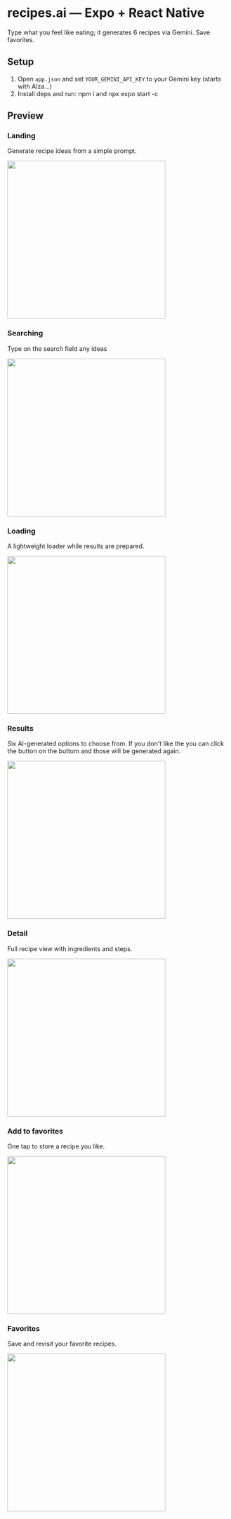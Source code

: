 
# recipes.ai — Expo + React Native

Type what you feel like eating; it generates 6 recipes via Gemini. Save favorites.

## Setup
1) Open `app.json` and set `YOUR_GEMINI_API_KEY` to your Gemini key (starts with AIza…)
2) Install deps and run:
npm i and
npx expo start -c

## Preview

### Landing
Generate recipe ideas from a simple prompt.
<p><img src="screenshots/Frame12-Landing%20Page.jpg" width="360" /></p>

### Searching
Type on the search field any ideas
<p><img src="screenshots/Frame12-Searching%20with%20AI.jpg" width="360" /></p>

### Loading
A lightweight loader while results are prepared.
<p><img src="screenshots/loading.jpg" width="360" /></p>

### Results
Six AI-generated options to choose from. If you don't like the you can click the button on the buttom and those will be generated again.
<p><img src="screenshots/results.jpg" width="360" /></p>

### Detail
Full recipe view with ingredients and steps.
<p><img src="screenshots/Frame14-%20Specific%20recipe%20.jpg" width="360" /></p>


### Add to favorites
One tap to store a recipe you like.
<p><img src="screenshots/add-to-favorites.jpg" width="360" /></p>

### Favorites
Save and revisit your favorite recipes.
<p><img src="screenshots/favorites.jpg" width="360" /></p>






